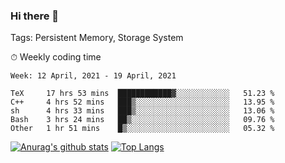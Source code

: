 ### Hi there 👋

Tags: Persistent Memory, Storage System

<!--

[![Anurag's github stats](https://github-readme-stats.vercel.app/api?username=wwyf)](https://github.com/anuraghazra/github-readme-stats)

[![Anurag's github stats](https://github-readme-stats.vercel.app/api?username=wwyf&count_private=true)](https://github.com/anuraghazra/github-readme-stats)


[![Top Langs](https://github-readme-stats.vercel.app/api/top-langs/?username=wwyf&count_private=true&&hide=jupyter%20notebook,html)](https://github.com/anuraghazra/github-readme-stats)



-->


⏱ Weekly coding time

<!--START_SECTION:waka-->
```text
Week: 12 April, 2021 - 19 April, 2021

TeX     17 hrs 53 mins  ████████████▓░░░░░░░░░░░░   51.23 % 
C++     4 hrs 52 mins   ███▒░░░░░░░░░░░░░░░░░░░░░   13.95 % 
sh      4 hrs 33 mins   ███▒░░░░░░░░░░░░░░░░░░░░░   13.06 % 
Bash    3 hrs 24 mins   ██▒░░░░░░░░░░░░░░░░░░░░░░   09.76 % 
Other   1 hr 51 mins    █▒░░░░░░░░░░░░░░░░░░░░░░░   05.32 % 
```
<!--END_SECTION:waka-->



[![Anurag's github stats](https://github-readme-stats.vercel.app/api?username=wwyf&count_private=true&show_icons=true&hide_border=true)](https://github.com/anuraghazra/github-readme-stats) [![Top Langs](https://github-readme-stats.vercel.app/api/top-langs/?username=wwyf&count_private=true&hide=jupyter%20notebook,html,OpenEdge%20ABL&langs_count=10&layout=compact&hide_border=true)](https://github.com/anuraghazra/github-readme-stats)

<!--

[![willianrod's wakatime stats](https://github-readme-stats.vercel.app/api/wakatime?username=wwyf)](https://github.com/anuraghazra/github-readme-stats)


-->

